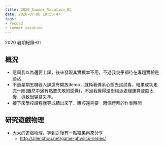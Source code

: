 ```yaml
---
title: 2020_Summer_Vacation_01
date: 2020-07-06 10:55:47
tags:
- record
- summer vacation
---
```


2020 暑期紀錄-01
<!-- excerpt -->

## 概況

* 這周我以為還要上課，後來發現其實根本不用，不過我幾乎都待在專題實驗是過活
* 不過星期五機器人課還有開放demo，就純著佛系心態去試試看，結果成功走完一圈(雖然中途有點要失敗的感覺)，不過我覺得是樹梅派處理運算速度太慢，導致很容易失準。
* 接下來學校課程就等成績出來了，應該還需要一兩個禮拜的作業時間


## 研究遊戲物理

- 大大的遊戲物理，等到之後有一點結果再來分享
    - http://allenchou.net/game-physics-series/
